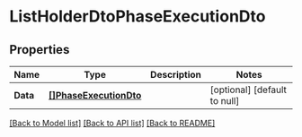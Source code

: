 # ListHolderDtoPhaseExecutionDto

## Properties
Name | Type | Description | Notes
------------ | ------------- | ------------- | -------------
**Data** | [**[]PhaseExecutionDto**](PhaseExecutionDto.md) |  | [optional] [default to null]

[[Back to Model list]](../README.md#documentation-for-models) [[Back to API list]](../README.md#documentation-for-api-endpoints) [[Back to README]](../README.md)


